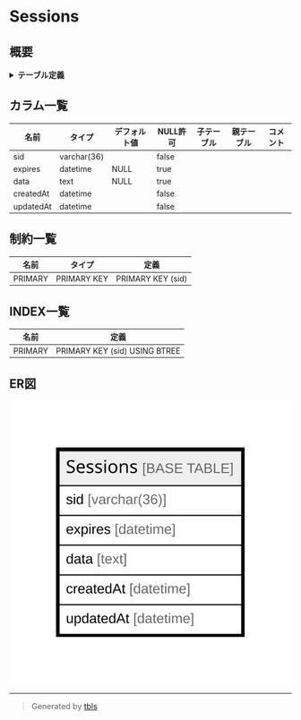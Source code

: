 # Sessions

## 概要

<details>
<summary><strong>テーブル定義</strong></summary>

```sql
CREATE TABLE `Sessions` (
  `sid` varchar(36) NOT NULL,
  `expires` datetime DEFAULT NULL,
  `data` text DEFAULT NULL,
  `createdAt` datetime NOT NULL,
  `updatedAt` datetime NOT NULL,
  PRIMARY KEY (`sid`)
) ENGINE=InnoDB DEFAULT CHARSET=utf8mb4
```

</details>

## カラム一覧

| 名前        | タイプ         | デフォルト値       | NULL許可   | 子テーブル      | 親テーブル      | コメント     |
| --------- | ----------- | ------------ | -------- | ---------- | ---------- | -------- |
| sid       | varchar(36) |              | false    |            |            |          |
| expires   | datetime    | NULL         | true     |            |            |          |
| data      | text        | NULL         | true     |            |            |          |
| createdAt | datetime    |              | false    |            |            |          |
| updatedAt | datetime    |              | false    |            |            |          |

## 制約一覧

| 名前      | タイプ         | 定義                |
| ------- | ----------- | ----------------- |
| PRIMARY | PRIMARY KEY | PRIMARY KEY (sid) |

## INDEX一覧

| 名前      | 定義                            |
| ------- | ----------------------------- |
| PRIMARY | PRIMARY KEY (sid) USING BTREE |

## ER図

![er](Sessions.svg)

---

> Generated by [tbls](https://github.com/k1LoW/tbls)
